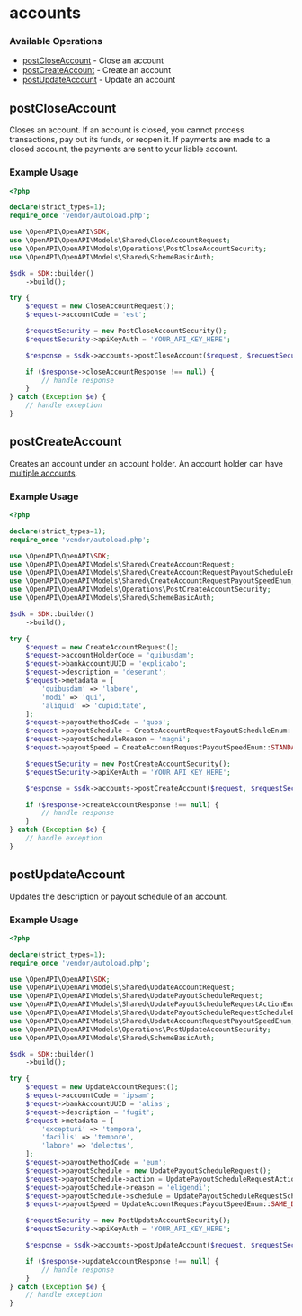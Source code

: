 # accounts

### Available Operations

* [postCloseAccount](#postcloseaccount) - Close an account
* [postCreateAccount](#postcreateaccount) - Create an account
* [postUpdateAccount](#postupdateaccount) - Update an account

## postCloseAccount

Closes an account. If an account is closed, you cannot process transactions, pay out its funds, or reopen it. If payments are made to a closed account, the payments are sent to your liable account.

### Example Usage

```php
<?php

declare(strict_types=1);
require_once 'vendor/autoload.php';

use \OpenAPI\OpenAPI\SDK;
use \OpenAPI\OpenAPI\Models\Shared\CloseAccountRequest;
use \OpenAPI\OpenAPI\Models\Operations\PostCloseAccountSecurity;
use \OpenAPI\OpenAPI\Models\Shared\SchemeBasicAuth;

$sdk = SDK::builder()
    ->build();

try {
    $request = new CloseAccountRequest();
    $request->accountCode = 'est';

    $requestSecurity = new PostCloseAccountSecurity();
    $requestSecurity->apiKeyAuth = 'YOUR_API_KEY_HERE';

    $response = $sdk->accounts->postCloseAccount($request, $requestSecurity);

    if ($response->closeAccountResponse !== null) {
        // handle response
    }
} catch (Exception $e) {
    // handle exception
}
```

## postCreateAccount

Creates an account under an account holder. An account holder can have [multiple accounts](https://docs.adyen.com/marketplaces-and-platforms/classic/account-holders-and-accounts#create-additional-accounts).

### Example Usage

```php
<?php

declare(strict_types=1);
require_once 'vendor/autoload.php';

use \OpenAPI\OpenAPI\SDK;
use \OpenAPI\OpenAPI\Models\Shared\CreateAccountRequest;
use \OpenAPI\OpenAPI\Models\Shared\CreateAccountRequestPayoutScheduleEnum;
use \OpenAPI\OpenAPI\Models\Shared\CreateAccountRequestPayoutSpeedEnum;
use \OpenAPI\OpenAPI\Models\Operations\PostCreateAccountSecurity;
use \OpenAPI\OpenAPI\Models\Shared\SchemeBasicAuth;

$sdk = SDK::builder()
    ->build();

try {
    $request = new CreateAccountRequest();
    $request->accountHolderCode = 'quibusdam';
    $request->bankAccountUUID = 'explicabo';
    $request->description = 'deserunt';
    $request->metadata = [
        'quibusdam' => 'labore',
        'modi' => 'qui',
        'aliquid' => 'cupiditate',
    ];
    $request->payoutMethodCode = 'quos';
    $request->payoutSchedule = CreateAccountRequestPayoutScheduleEnum::BIWEEKLY_ON1_ST_AND15_TH_AT_MIDNIGHT;
    $request->payoutScheduleReason = 'magni';
    $request->payoutSpeed = CreateAccountRequestPayoutSpeedEnum::STANDARD;

    $requestSecurity = new PostCreateAccountSecurity();
    $requestSecurity->apiKeyAuth = 'YOUR_API_KEY_HERE';

    $response = $sdk->accounts->postCreateAccount($request, $requestSecurity);

    if ($response->createAccountResponse !== null) {
        // handle response
    }
} catch (Exception $e) {
    // handle exception
}
```

## postUpdateAccount

Updates the description or payout schedule of an account.

### Example Usage

```php
<?php

declare(strict_types=1);
require_once 'vendor/autoload.php';

use \OpenAPI\OpenAPI\SDK;
use \OpenAPI\OpenAPI\Models\Shared\UpdateAccountRequest;
use \OpenAPI\OpenAPI\Models\Shared\UpdatePayoutScheduleRequest;
use \OpenAPI\OpenAPI\Models\Shared\UpdatePayoutScheduleRequestActionEnum;
use \OpenAPI\OpenAPI\Models\Shared\UpdatePayoutScheduleRequestScheduleEnum;
use \OpenAPI\OpenAPI\Models\Shared\UpdateAccountRequestPayoutSpeedEnum;
use \OpenAPI\OpenAPI\Models\Operations\PostUpdateAccountSecurity;
use \OpenAPI\OpenAPI\Models\Shared\SchemeBasicAuth;

$sdk = SDK::builder()
    ->build();

try {
    $request = new UpdateAccountRequest();
    $request->accountCode = 'ipsam';
    $request->bankAccountUUID = 'alias';
    $request->description = 'fugit';
    $request->metadata = [
        'excepturi' => 'tempora',
        'facilis' => 'tempore',
        'labore' => 'delectus',
    ];
    $request->payoutMethodCode = 'eum';
    $request->payoutSchedule = new UpdatePayoutScheduleRequest();
    $request->payoutSchedule->action = UpdatePayoutScheduleRequestActionEnum::CLOSE;
    $request->payoutSchedule->reason = 'eligendi';
    $request->payoutSchedule->schedule = UpdatePayoutScheduleRequestScheduleEnum::WEEKLY;
    $request->payoutSpeed = UpdateAccountRequestPayoutSpeedEnum::SAME_DAY;

    $requestSecurity = new PostUpdateAccountSecurity();
    $requestSecurity->apiKeyAuth = 'YOUR_API_KEY_HERE';

    $response = $sdk->accounts->postUpdateAccount($request, $requestSecurity);

    if ($response->updateAccountResponse !== null) {
        // handle response
    }
} catch (Exception $e) {
    // handle exception
}
```
